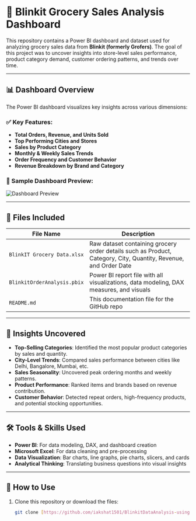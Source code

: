 # 🛒 Blinkit Grocery Sales Analysis Dashboard

This repository contains a Power BI dashboard and dataset used for analyzing grocery sales data from **Blinkit (formerly Grofers)**. The goal of this project was to uncover insights into store-level sales performance, product category demand, customer ordering patterns, and trends over time.

---

## 📊 Dashboard Overview

The Power BI dashboard visualizes key insights across various dimensions:

### ✅ Key Features:
- **Total Orders, Revenue, and Units Sold**
- **Top Performing Cities and Stores**
- **Sales by Product Category**
- **Monthly & Weekly Sales Trends**
- **Order Frequency and Customer Behavior**
- **Revenue Breakdown by Brand and Category**

### 📌 Sample Dashboard Preview:
![Dashboard Preview](https://github.com/user-attachments/assets/feb8596e-060c-4356-8375-b8d28aed10c6)


---

## 📁 Files Included

| File Name | Description |
|----------|-------------|
| `BlinkIT Grocery Data.xlsx` | Raw dataset containing grocery order details such as Product, Category, City, Quantity, Revenue, and Order Date |
| `BlinkitOrderAnalysis.pbix` | Power BI report file with all visualizations, data modeling, DAX measures, and visuals |
| `README.md` | This documentation file for the GitHub repo |

---

## 🧠 Insights Uncovered

- **Top-Selling Categories**: Identified the most popular product categories by sales and quantity.
- **City-Level Trends**: Compared sales performance between cities like Delhi, Bangalore, Mumbai, etc.
- **Sales Seasonality**: Uncovered peak ordering months and weekly patterns.
- **Product Performance**: Ranked items and brands based on revenue contribution.
- **Customer Behavior**: Detected repeat orders, high-frequency products, and potential stocking opportunities.

---

## 🛠️ Tools & Skills Used

- **Power BI**: For data modeling, DAX, and dashboard creation
- **Microsoft Excel**: For data cleaning and pre-processing
- **Data Visualization**: Bar charts, line graphs, pie charts, slicers, and cards
- **Analytical Thinking**: Translating business questions into visual insights

---

## 🚀 How to Use

1. Clone this repository or download the files:
   ```bash
   git clone [https://github.com/iakshat1501/BlinkitDataAnalysis-using-Power-BI.git]

